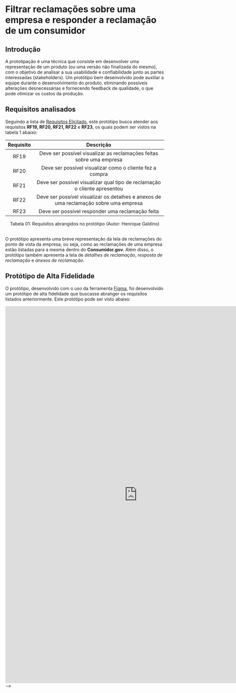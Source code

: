 # Filtrar reclamações sobre uma empresa e responder a reclamação de um consumidor

## Introdução

A prototipação é uma técnica que consiste em desenvolver uma representação de um produto (ou uma versão não finalizada do mesmo), com o objetivo de analisar a sua usabilidade e confiabilidade junto as partes interessadas (stakeholders). Um protótipo bem desenvolvido pode auxiliar a equipe durante o desenvolvimento do produto, eliminando possíveis alterações desnecessárias e fornecendo feedback de qualidade, o que pode otimizar os custos da produção.

## Requisitos analisados

Seguindo a lista de [Requisitos Elicitado](https://requisitos-de-software.github.io/2024.1-Consumidor.gov/Elicitação/requisitos-elicitados/), este protótipo busca atender aos requisitos **RF19, RF20, RF21, RF22** e **RF23**, os quais podem ser vistos na tabela 1 abaixo:

| Requisito | Descrição |
| :-------: | :-------: |
| RF19 | Deve ser possível visualizar as reclamações feitas sobre uma empresa |
| RF20 | Deve ser possível visualizar como o cliente fez a compra |
| RF21 | Deve ser possível visualizar qual tipo de reclamação o cliente apresentou |
| RF22 | Deve ser possível visualizar os detalhes e anexos de uma reclamação sobre uma empresa |
| RF23 | Deve ser possível responder uma reclamação feita |

<div align="center">
<figcaption align="center">Tabela 01: Requisitos abrangidos no protótipo (Autor: Henrique Galdino)</figcaption>
</div>
<br/>

O protótipo apresenta uma breve representação da tela de reclamações do ponto de vista da empresa, ou seja, como as reclamações de uma empresa estão listadas para a mesma dentro do **Consumidor.gov**. Além disso, o protótipo também apresenta a tela de *detalhes de reclamação*, *resposta de reclamação* e *anexos de reclamação*.

## Protótipo de Alta Fidelidade

O protótipo, desenvolvido com o uso da ferramenta [Figma](https://requisitos-de-software.github.io/2024.1-Consumidor.gov/Planejamento/ferramentas/#2-lista-de-ferramentas-utilizadas), foi desenvolvido um protótipo de alta fidelidade que buscasse abranger os requisitos listados anteriormente. Este protótipo pode ser visto abaixo:
  
<iframe style="border: 1px solid rgba(0, 0, 0, 0.1);" width="834" height="1194" src="https://www.figma.com/embed?embed_host=share&url=https%3A%2F%2Fwww.figma.com%2Fproto%2FDK5hEGNw7fSRsQPwzz15Pv%2FReclama%25C3%25A7%25C3%25B5es-EMPRESA%3Fnode-id%3D30-111%26t%3DbawDKX4jJmGVh9p3-1%26scaling%3Dmin-zoom%26content-scaling%3Dfixed%26page-id%3D0%253A1%26starting-point-node-id%3D30%253A111" allowfullscreen></iframe> -->
<!-- 
<iframe style="border: 1px solid rgba(0, 0, 0, 0.1);" width="800" height="450" src="https://www.figma.com/embed?embed_host=share&url=https%3A%2F%2Fwww.figma.com%2Fproto%2FDK5hEGNw7fSRsQPwzz15Pv%2FReclama%25C3%25A7%25C3%25B5es-EMPRESA%3Fnode-id%3D30-111%26t%3DbawDKX4jJmGVh9p3-1%26scaling%3Dmin-zoom%26content-scaling%3Dfixed%26page-id%3D0%253A1%26starting-point-node-id%3D30%253A111" allowfullscreen></iframe>

<p> <b>Protótipo de alta fildelidade</b>: Protótipo de alta fildelidade (Autor: GALDINO, Henrique. 2024).</p>

#### Validação com cliente
A tabela 2 a seguir informa os dados avaliação e validação referente a usabilidade do protótipo, bem como a gravação do processo feito pelo usuário.

| <p align="center">Participante</p> | <p align="center">Avaliador</p> | <p align="center">Data</p> | <p align="center">Horário</p> | <p align="center">Local</p> |
| :----------: | :-------: | :--: | :-----: | :---: |
|   | Henrique Galdino  | 01/07/2024 | 19h | Microsoft Teams |
<figcaption align='center'> Tabela 1: Dados da avaliação 1 (Autor: GALDINO, Henrique. 2024)</figcaption>

<iframe width="750" height="422" src="" title="Validação protótipo Henrique" frameborder="0" allow="accelerometer; autoplay; clipboard-write; encrypted-media; gyroscope; picture-in-picture" allowfullscreen></iframe>

<div align="center">
<p> <b>Vídeo 1</b>: gravação da entrevista 1 (Autor: GALDINO, Henrique. 2024).</p>
</div>


## Bibliografia
- Prototipagem: como funciona e sua importância para área de TI.  Disponível em: <https://kenzie.com.br/blog/prototipagem/#:~:text=O%20que%20%C3%A9%20prototipagem%3F&text=Prototipagem%20%C3%A9%20a%20etapa%20do,etapa%20de%20aprova%C3%A7%C3%A3o%20e%20valida%C3%A7%C3%A3o.>. Acesso em: 28 jun. 2024.

## Histórico de Versões
| Data | Versão | Descrição | Autor(es) | Data de revisão | Revisor(es) |
| :-: | :-: | :-: | :-: | :-: | :-: |
| 30/06/2024 | `1.0` | Adicionando Protótipo | [Henrique Galdino](https://github.com/hgaldino05) | 30/06/2023 | [Júlio César](https://github.com/Julio1099) |
| 29/06/2024 | `1.0` | Criação do artefato | [Henrique Galdino](https://github.com/hgaldino05) | 30/06/2023 | [Júlio César](https://github.com/Julio1099) |
